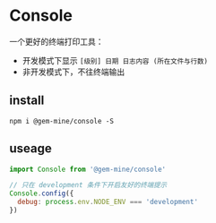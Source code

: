 # Console

一个更好的终端打印工具：

- 开发模式下显示 `[级别] 日期 日志内容 (所在文件与行数)`
- 非开发模式下，不往终端输出

## install

```
npm i @gem-mine/console -S
```

## useage

```js
import Console from '@gem-mine/console'

// 只在 development 条件下开启友好的终端提示
Console.config({
  debug: process.env.NODE_ENV === 'development'
})
```
